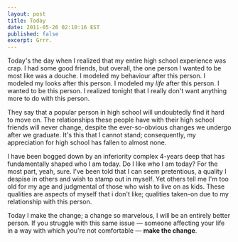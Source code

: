 ```yaml
---
layout: post
title: Today
date: 2011-05-26 02:10:16 EST
published: false
excerpt: Grrr.
---
```


Today's the day when I realized that my entire high school experience was crap. I had some good friends, but overall, the one person I wanted to be most like was a douche. I modeled my behaviour after this person. I modeled my looks after this person. I modeled my _life_ after this person. I wanted to be this person. I realized tonight that I really don't want anything more to do with this person. 

They say that a popular person in high school will undoubtedly find it hard to move on. The relationships these people have with their high school friends will never change, despite the ever-so-obvious changes we undergo after we graduate. It's this that I cannot stand; consequently, my appreciation for high school has fallen to almost none.

I have been bogged down by an inferiority complex 4-years deep that has fundamentally shaped who I am today. Do I like who I am today? For the most part, yeah, sure. I've been told that I can seem pretentious, a quality I despise in others and wish to stamp out in myself. Yet others tell me I'm too old for my age and judgmental of those who wish to live on as kids. These qualities are aspects of myself that i don't like; qualities taken-on due to my relationship with this person.

Today I make the change; a change so marvelous, I will be an entirely better person. If you struggle with this same issue &mdash; someone affecting your life in a way with which you're not comfortable &mdash; **make the change**.